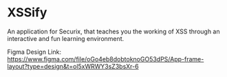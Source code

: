 # XSSify
An application for Securix, that teaches you the working of XSS through an interactive and fun learning environment.

Figma Design Link: https://www.figma.com/file/oGo4eb8dobtoknoGO53dPS/App-frame-layout?type=design&t=ol5xWRWY3sZ3bsXr-6
